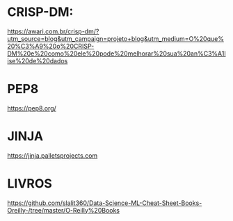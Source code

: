 # CRISP-DM: 
https://awari.com.br/crisp-dm/?utm_source=blog&utm_campaign=projeto+blog&utm_medium=O%20que%20%C3%A9%20o%20CRISP-DM%20e%20como%20ele%20pode%20melhorar%20sua%20an%C3%A1lise%20de%20dados
# PEP8
https://pep8.org/


# JINJA 
https://jinja.palletsprojects.com


# LIVROS
https://github.com/slalit360/Data-Science-ML-Cheat-Sheet-Books-Oreilly-/tree/master/O-Reilly%20Books
